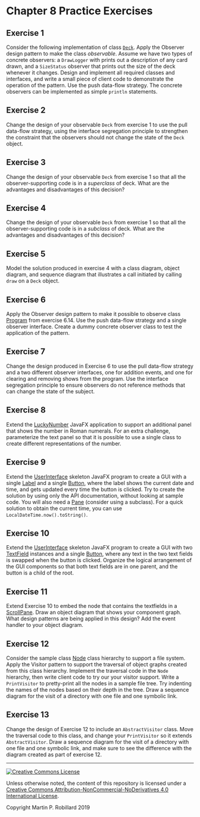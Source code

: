 # Chapter 8 Practice Exercises

## Exercise 1

Consider the following implementation of class [`Deck`](../chapter-code/chapter2/Deck.java). Apply the Observer design pattern to make the class *observable*. Assume we have two types of concrete observers: a `DrawLogger` with prints out a description of any card drawn, and a `SizeStatus` observer that prints out the size of the deck whenever it changes. Design and implement all required classes and interfaces, and write a small piece of client code to demonstrate the operation of the pattern. Use the push data-flow strategy. The concrete observers can be implemented as simple `println` statements.

## Exercise 2

Change the design of your observable `Deck` from exercise 1 to use the pull data-flow strategy, using the interface segregation principle to strengthen the constraint that the observers should not change the state of the `Deck` object.


## Exercise 3

Change the design of your observable `Deck` from exercise 1 so that all the observer-supporting code is in a *superclass* of deck. What are the advantages and disadvantages of this decision?

## Exercise 4

Change the design of your observable `Deck` from exercise 1 so that all the observer-supporting code is in a *subclass* of deck. What are the advantages and disadvantages of this decision?

## Exercise 5

Model the solution produced in exercise 4 with a class diagram, object diagram, and sequence diagram that illustrates a call initiated by calling `draw` on a `Deck` object.

## Exercise 6

Apply the Observer design pattern to make it possible to observe class [Program](../solutions-code/chapter6/Program.java) from exercise 6.14. Use the push data-flow strategy and a single observer interface. Create a dummy concrete observer class to test the application of the pattern.

## Exercise 7

Change the design produced in Exercise 6 to use the pull data-flow strategy and a two different observer interfaces, one for addition events, and one for clearing and removing shows from the program. Use the interface segregation principle to ensure observers do not reference methods that can change the state of the subject.

## Exercise 8

Extend the [LuckyNumber](../chapter-code/chapter8/LuckyNumber.java) JavaFX application to support an additional panel that shows the number in Roman numerals. For an extra challenge, parameterize the text panel so that it is possible to use a single class to create different representations of the number.

## Exercise 9

Extend the [UserInterface](../solutions-code/chapter8/UserInterface.java) skeleton JavaFX program to create a GUI with a single [Label](https://docs.oracle.com/javase/8/javafx/api/javafx/scene/control/Label.html) and a single [Button](https://docs.oracle.com/javase/8/javafx/api/javafx/scene/control/Button.html), where the label shows the current date and time, and gets updated every time the button is clicked. Try to create the solution by using only the API documentation, without looking at sample code. You will also need a [Pane](https://docs.oracle.com/javase/8/javafx/api/javafx/scene/layout/Pane.html) (consider using a subclass). For a quick solution to obtain the current time, you can use `LocalDateTime.now().toString()`.

## Exercise 10

Extend the [UserInterface](../solutions-code/chapter8/UserInterface.java) skeleton JavaFX program to create a GUI with two [TextField](https://docs.oracle.com/javase/8/javafx/api/javafx/scene/control/TextField.html) instances and a single [Button](https://docs.oracle.com/javase/8/javafx/api/javafx/scene/control/Button.html), where any text in the two text fields is swapped when the button is clicked. Organize the logical arrangement of the GUI components so that both text fields are in one parent, and the button is a child of the root.

## Exercise 11

Extend Exercise 10 to embed the node that contains the textfields in a [ScrollPane](https://docs.oracle.com/javase/8/javafx/api/javafx/scene/control/ScrollPane.html). Draw an object diagram that shows your component graph. What design patterns are being applied in this design? Add the event handler to your object diagram.

## Exercise 12

Consider the sample class [Node](../solutions-code/chapter8/Node.java) class hierarchy to support a file system. Apply the Visitor pattern to support the traversal of object graphs created from this class hierarchy. Implement the traversal code in the `Node` hierarchy, then write client code to try our your visitor support. Write a `PrintVisitor` to pretty-print all the nodes in a sample file tree. Try indenting the names of the nodes based on their depth in the tree. Draw a sequence diagram for the visit of a directory with one file and one symbolic link.

## Exercise 13

Change the design of Exercise 12 to include an `AbstractVisitor` class. Move the traversal code to this class, and change your `PrintVisitor` so it extends `AbstractVisitor`. Draw a sequence diagram for the visit of a directory with one file and one symbolic link, and make sure to see the difference with the diagram created as part of exercise 12.

---
<a rel="license" href="http://creativecommons.org/licenses/by-nc-nd/4.0/"><img alt="Creative Commons License" style="border-width:0" src="https://i.creativecommons.org/l/by-nc-nd/4.0/88x31.png" /></a>

Unless otherwise noted, the content of this repository is licensed under a <a rel="license" href="http://creativecommons.org/licenses/by-nc-nd/4.0/">Creative Commons Attribution-NonCommercial-NoDerivatives 4.0 International License</a>. 

Copyright Martin P. Robillard 2019
